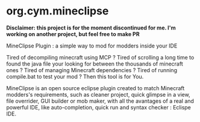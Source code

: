 org.cym.mineclipse
=================

**Disclaimer: this project is for the moment discontinued for me. I'm working on another project, but feel free to make PR**


MineClipse Plugin : a simple way to mod for modders inside your IDE

Tired of decompiling minecraft using MCP ? Tired of scrolling a long time to found the java file your looking for between the thousands of minecraft ones ? Tired of managing Minecraft dependencies ? Tired of running compile.bat to test your mod ?
Then this tool is for You.

MineClipse is an  open source eclipse plugin created to match Minecraft modders's requirements, such as cleaner project, quick glimpse in a view, file overrider, GUI builder or mob maker, with all the avantages of a real and powerful IDE, like auto-completion, quick run and syntax checker : Eclispe IDE.


